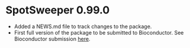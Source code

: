 # SpotSweeper 0.99.0

* Added a NEWS.md file to track changes to the package.
* First full version of the package to be submitted to Bioconductor. See 
Bioconductor submission [here](https://github.com/Bioconductor/Contributions/issues/3310).


